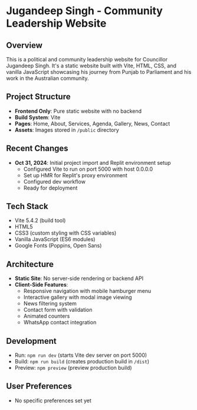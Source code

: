 # Jugandeep Singh - Community Leadership Website

## Overview
This is a political and community leadership website for Councillor Jugandeep Singh. It's a static website built with Vite, HTML, CSS, and vanilla JavaScript showcasing his journey from Punjab to Parliament and his work in the Australian community.

## Project Structure
- **Frontend Only**: Pure static website with no backend
- **Build System**: Vite
- **Pages**: Home, About, Services, Agenda, Gallery, News, Contact
- **Assets**: Images stored in `/public` directory

## Recent Changes
- **Oct 31, 2024**: Initial project import and Replit environment setup
  - Configured Vite to run on port 5000 with host 0.0.0.0
  - Set up HMR for Replit's proxy environment
  - Configured dev workflow
  - Ready for deployment

## Tech Stack
- Vite 5.4.2 (build tool)
- HTML5
- CSS3 (custom styling with CSS variables)
- Vanilla JavaScript (ES6 modules)
- Google Fonts (Poppins, Open Sans)

## Architecture
- **Static Site**: No server-side rendering or backend API
- **Client-Side Features**: 
  - Responsive navigation with mobile hamburger menu
  - Interactive gallery with modal image viewing
  - News filtering system
  - Contact form with validation
  - Animated counters
  - WhatsApp contact integration

## Development
- Run: `npm run dev` (starts Vite dev server on port 5000)
- Build: `npm run build` (creates production build in `/dist`)
- Preview: `npm preview` (preview production build)

## User Preferences
- No specific preferences set yet

